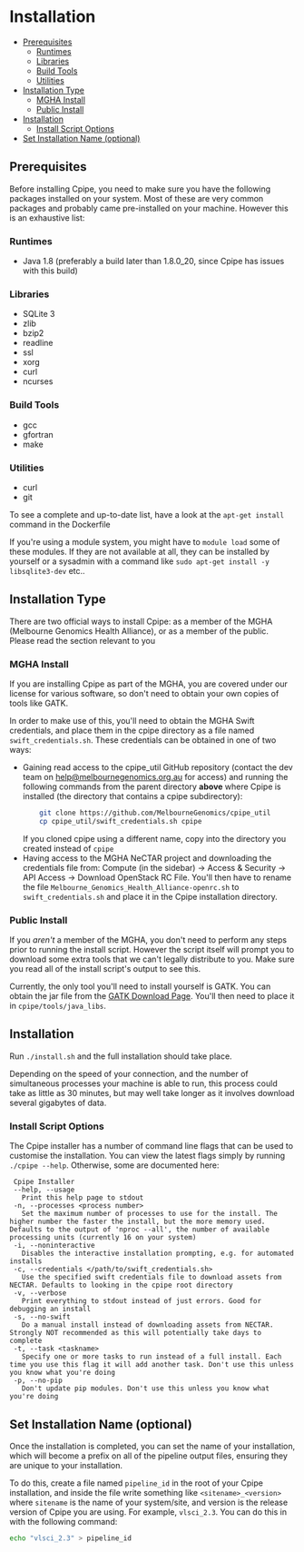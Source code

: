 # Installation

* [Prerequisites](#prerequisites)
  * [Runtimes](#runtimes)
  * [Libraries](#libraries)
  * [Build Tools](#build-tools)
  * [Utilities](#utilities)
* [Installation Type](#installation-type)
  * [MGHA Install](#mgha-install)
  * [Public Install](#public-install)
* [Installation](#installation-1)
  * [Install Script Options](#install-script-options)
* [Set Installation Name (optional)](#set-installation-name-optional)

## Prerequisites
Before installing Cpipe, you need to make sure you have the following packages installed on your system. Most of these
are very common packages and probably came pre-installed on your machine. However this is an exhaustive list:

### Runtimes
* Java 1.8 (preferably a build later than 1.8.0_20, since Cpipe has issues with this build)

### Libraries
* SQLite 3
* zlib
* bzip2
* readline
* ssl
* xorg
* curl
* ncurses

### Build Tools
* gcc
* gfortran
* make

### Utilities
* curl
* git 

To see a complete and up-to-date list, have a look at the `apt-get install` command in the Dockerfile

If you're using a module system, you might have to
`module load` some of these modules. If they are not available at all, they can be installed by yourself or a 
sysadmin with a command like `sudo apt-get install -y libsqlite3-dev` etc..

## Installation Type
There are two official ways to install Cpipe: as a member of the MGHA (Melbourne Genomics Health Alliance), or as a 
member of the public. Please read the section relevant to you

### MGHA Install
If you are installing Cpipe as part of the MGHA, you are covered under our license for various software, so don't need
to obtain your own copies of tools like GATK.

In order to make use of this, you'll need to obtain the MGHA Swift credentials, and place them in the cpipe directory
as a file named `swift_credentials.sh`. These credentials can be obtained in one of two ways:
* Gaining read access to the cpipe_util GitHub repository (contact the dev team on help@melbournegenomics.org.au for 
access) and running the following
 commands from the parent directory **above** where Cpipe is installed (the directory that contains a cpipe subdirectory):
   ```bash
       git clone https://github.com/MelbourneGenomics/cpipe_util
       cp cpipe_util/swift_credentials.sh cpipe
   ```
   If you cloned cpipe using a different name, copy into the directory you created instead of `cpipe`
* Having access to the MGHA NeCTAR project and downloading the credentials file from:
 Compute (in the sidebar) → Access & Security → API Access → Download OpenStack RC File.
 You'll then have to rename the file `Melbourne_Genomics_Health_Alliance-openrc.sh` to `swift_credentials.sh` and place it
 in the Cpipe installation directory.
 
### Public Install
If you *aren't* a member of the MGHA, you don't need to perform any steps prior to running the install script. However
the script itself will prompt you to download some extra tools that we can't legally distribute to you. Make sure you
read all of the install script's output to see this.

Currently, the only tool you'll need to install yourself is GATK. You can obtain the jar file from the 
[GATK Download Page](https://software.broadinstitute.org/gatk/download/). You'll then need to place it in 
`cpipe/tools/java_libs`.

## Installation
Run `./install.sh` and the full installation should take place. 

Depending on the speed of your connection, and the number of simultaneous processes your machine is able to run,
 this process could take as little as 30 minutes, but may well take longer as it involves download several gigabytes of data. 

### Install Script Options
The Cpipe installer has a number of command line flags that can be used to customise the installation. You can view the 
 latest flags simply by running `./cpipe --help`. Otherwise, some are documented here:
 ```
  Cpipe Installer
  --help, --usage
    Print this help page to stdout
  -n, --processes <process number>
    Set the maximum number of processes to use for the install. The higher number the faster the install, but the more memory used. Defaults to the output of 'nproc --all', the number of available processing units (currently 16 on your system)
  -i, --noninteractive
    Disables the interactive installation prompting, e.g. for automated installs
  -c, --credentials </path/to/swift_credentials.sh>
    Use the specified swift credentials file to download assets from NECTAR. Defaults to looking in the cpipe root directory
  -v, --verbose
    Print everything to stdout instead of just errors. Good for debugging an install
  -s, --no-swift
    Do a manual install instead of downloading assets from NECTAR. Strongly NOT recommended as this will potentially take days to complete
  -t, --task <taskname>
    Specify one or more tasks to run instead of a full install. Each time you use this flag it will add another task. Don't use this unless you know what you're doing
  -p, --no-pip
    Don't update pip modules. Don't use this unless you know what you're doing
 ```
 
## Set Installation Name (optional)
Once the installation is completed, you can set the name of your installation, which will become a prefix on all of the pipeline output files,
 ensuring they are unique to your installation. 
 
 To do this, create a file named `pipeline_id` in the root of your Cpipe installation, and inside the file write something like
 `<sitename>_<version>` where `sitename` is the name of your system/site, and version is the release version of Cpipe you
 are using. For example, `vlsci_2.3`. You can do this in with the following command:
 ```bash
 echo "vlsci_2.3" > pipeline_id
 ```
